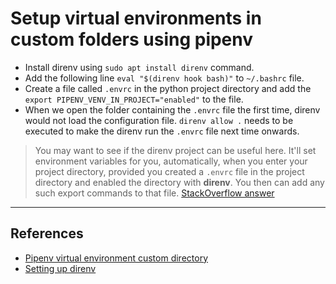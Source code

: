 # Setup virtual environments in custom folders using pipenv

* Install direnv using `sudo apt install direnv` command.
* Add the following line `eval "$(direnv hook bash)"` to `~/.bashrc` file.
* Create a file called `.envrc` in the python project directory and add the `export PIPENV_VENV_IN_PROJECT="enabled"` to the file.
* When we open the folder containing the `.envrc` file the first time, direnv would not load the configuration file. `direnv allow .` needs to be executed to make the direnv run the `.envrc` file next time onwards.

> You may want to see if the direnv project can be useful here. It'll set environment variables for you, automatically, when you enter your project directory, provided you created a `.envrc` file in the project directory and enabled the directory with **direnv**. You then can add any such export commands to that file. [StackOverflow answer](https://stackoverflow.com/questions/52540121/make-pipenv-create-the-virtualenv-in-the-same-folder)

---

## References

* [Pipenv virtual environment custom directory](https://stackoverflow.com/questions/52540121/make-pipenv-create-the-virtualenv-in-the-same-folder)
* [Setting up direnv](https://direnv.net/docs/installation.html)
